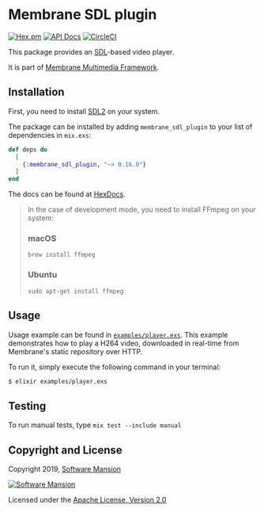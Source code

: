 # Membrane SDL plugin

[![Hex.pm](https://img.shields.io/hexpm/v/membrane_sdl_plugin.svg)](https://hex.pm/packages/membrane_sdl_plugin)
[![API Docs](https://img.shields.io/badge/api-docs-yellow.svg?style=flat)](https://hexdocs.pm/membrane_sdl_plugin/)
[![CircleCI](https://circleci.com/gh/membraneframework/membrane_sdl_plugin.svg?style=svg)](https://circleci.com/gh/membraneframework/membrane_sdl_plugin)

This package provides an [SDL](https://www.libsdl.org/)-based video player.

It is part of [Membrane Multimedia Framework](https://membraneframework.org).

## Installation

First, you need to install [SDL2](https://www.libsdl.org) on your system.

The package can be installed by adding `membrane_sdl_plugin` to your list of dependencies in `mix.exs`:

```elixir
def deps do
  [
    {:membrane_sdl_plugin, "~> 0.16.0"}
  ]
end
```

The docs can be found at [HexDocs](https://hexdocs.pm/membrane_sdl_plugin).

> In the case of development mode, you need to install FFmpeg on your system:
>
> ### macOS
>
> ```shell
> brew install ffmpeg
> ```
>
> ### Ubuntu
>
> ```shell
> sudo apt-get install ffmpeg
> ```

## Usage

Usage example can be found in [`examples/player.exs`](examples/player.exs).
This example demonstrates how to play a H264 video, downloaded in real-time from Membrane's static repository over HTTP.

To run it, simply execute the following command in your terminal:

```bash
$ elixir examples/player.exs
```

## Testing

To run manual tests, type `mix test --include manual`

## Copyright and License

Copyright 2019, [Software Mansion](https://swmansion.com/?utm_source=git&utm_medium=readme&utm_campaign=membrane)

[![Software Mansion](https://logo.swmansion.com/logo?color=white&variant=desktop&width=200&tag=membrane-github)](https://swmansion.com/?utm_source=git&utm_medium=readme&utm_campaign=membrane)

Licensed under the [Apache License, Version 2.0](LICENSE)
